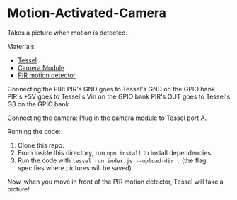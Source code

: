 Motion-Activated-Camera
=======================

Takes a picture when motion is detected.

Materials:
* [Tessel](https://tessel.io)
* [Camera Module](tessel.io/modules#module-camera)
* [PIR motion detector](http://www.adafruit.com/products/189)

Connecting the PIR:
PIR's GND goes to Tessel's GND on the GPIO bank
PIR's +5V goes to Tessel's Vin on the GPIO bank
PIR's OUT goes to Tessel's G3 on the GPIO bank

Connecting the camera:
Plug in the camera module to Tessel port A.

Running the code:

1. Clone this repo.
1. From inside this directory, run `npm install` to install dependencies.
1. Run the code with `tessel run index.js --upload-dir .` (the flag specifies where pictures will be saved).

Now, when you move in front of the PIR motion detector, Tessel will take a picture!
